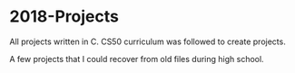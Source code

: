 # 2018-Projects
All projects written in C. CS50 curriculum was followed to create projects.

A few projects that I could recover from old files during high school. 
